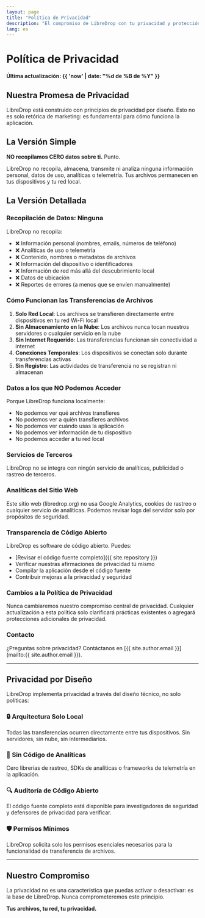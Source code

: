 ```yaml
---
layout: page
title: "Política de Privacidad"
description: "El compromiso de LibreDrop con tu privacidad y protección de datos"
lang: es
---
```


# Política de Privacidad

**Última actualización: {{ 'now' | date: "%d de %B de %Y" }}**

## Nuestra Promesa de Privacidad

LibreDrop está construido con principios de privacidad por diseño. Esto no es solo retórica de marketing: es fundamental para cómo funciona la aplicación.

## La Versión Simple

**NO recopilamos CERO datos sobre ti.** Punto.

LibreDrop no recopila, almacena, transmite ni analiza ninguna información personal, datos de uso, analíticas o telemetría. Tus archivos permanecen en tus dispositivos y tu red local.

## La Versión Detallada

### Recopilación de Datos: Ninguna

LibreDrop no recopila:
- ❌ Información personal (nombres, emails, números de teléfono)
- ❌ Analíticas de uso o telemetría
- ❌ Contenido, nombres o metadatos de archivos
- ❌ Información del dispositivo o identificadores
- ❌ Información de red más allá del descubrimiento local
- ❌ Datos de ubicación
- ❌ Reportes de errores (a menos que se envíen manualmente)

### Cómo Funcionan las Transferencias de Archivos

1. **Solo Red Local**: Los archivos se transfieren directamente entre dispositivos en tu red Wi-Fi local
2. **Sin Almacenamiento en la Nube**: Los archivos nunca tocan nuestros servidores o cualquier servicio en la nube
3. **Sin Internet Requerido**: Las transferencias funcionan sin conectividad a internet
4. **Conexiones Temporales**: Los dispositivos se conectan solo durante transferencias activas
5. **Sin Registro**: Las actividades de transferencia no se registran ni almacenan

### Datos a los que NO Podemos Acceder

Porque LibreDrop funciona localmente:
- No podemos ver qué archivos transfieres
- No podemos ver a quién transfieres archivos
- No podemos ver cuándo usas la aplicación
- No podemos ver información de tu dispositivo
- No podemos acceder a tu red local

### Servicios de Terceros

LibreDrop no se integra con ningún servicio de analíticas, publicidad o rastreo de terceros.

### Analíticas del Sitio Web

Este sitio web (libredrop.org) no usa Google Analytics, cookies de rastreo o cualquier servicio de analíticas. Podemos revisar logs del servidor solo por propósitos de seguridad.

### Transparencia de Código Abierto

LibreDrop es software de código abierto. Puedes:
- [Revisar el código fuente completo]({{ site.repository }})
- Verificar nuestras afirmaciones de privacidad tú mismo
- Compilar la aplicación desde el código fuente
- Contribuir mejoras a la privacidad y seguridad

### Cambios a la Política de Privacidad

Nunca cambiaremos nuestro compromiso central de privacidad. Cualquier actualización a esta política solo clarificará prácticas existentes o agregará protecciones adicionales de privacidad.

### Contacto

¿Preguntas sobre privacidad? Contáctanos en [{{ site.author.email }}](mailto:{{ site.author.email }}).

---

## Privacidad por Diseño

LibreDrop implementa privacidad a través del diseño técnico, no solo políticas:

<div class="privacy-features">
  <div class="privacy-feature">
    <h3>🔒 Arquitectura Solo Local</h3>
    <p>Todas las transferencias ocurren directamente entre tus dispositivos. Sin servidores, sin nube, sin intermediarios.</p>
  </div>
  
  <div class="privacy-feature">
    <h3>🚫 Sin Código de Analíticas</h3>
    <p>Cero librerías de rastreo, SDKs de analíticas o frameworks de telemetría en la aplicación.</p>
  </div>
  
  <div class="privacy-feature">
    <h3>🔍 Auditoría de Código Abierto</h3>
    <p>El código fuente completo está disponible para investigadores de seguridad y defensores de privacidad para verificar.</p>
  </div>
  
  <div class="privacy-feature">
    <h3>🛡️ Permisos Mínimos</h3>
    <p>LibreDrop solicita solo los permisos esenciales necesarios para la funcionalidad de transferencia de archivos.</p>
  </div>
</div>

---

<div class="privacy-commitment">
  <h2>Nuestro Compromiso</h2>
  <p>La privacidad no es una característica que puedas activar o desactivar: es la base de LibreDrop. Nunca comprometeremos este principio.</p>
  
  <p><strong>Tus archivos, tu red, tu privacidad.</strong></p>
</div>
